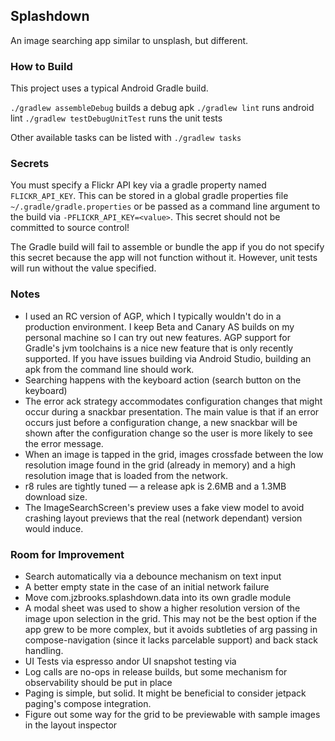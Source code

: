 ## Splashdown

An image searching app similar to unsplash, but different.

### How to Build

This project uses a typical Android Gradle build.

`./gradlew assembleDebug` builds a debug apk
`./gradlew lint` runs android lint
`./gradlew testDebugUnitTest` runs the unit tests

Other available tasks can be listed with `./gradlew tasks`

### Secrets

You must specify a Flickr API key via a gradle property named `FLICKR_API_KEY`. This can be stored in
a global gradle properties file `~/.gradle/gradle.properties` or be passed as a command line argument
to the build via `-PFLICKR_API_KEY=<value>`. This secret should not be committed to source control!

The Gradle build will fail to assemble or bundle the app if you do not specify this secret because
the app will not function without it. However, unit tests will run without the value specified.

### Notes

- I used an RC version of AGP, which I typically wouldn't do in a production environment.
  I keep Beta and Canary AS builds on my personal machine so I can try out new features. AGP
  support for Gradle's jvm toolchains is a nice new feature that is only recently supported.
  If you have issues building via Android Studio, building an apk from the command line should work.
- Searching happens with the keyboard action (search button on the keyboard)
- The error ack strategy accommodates configuration changes that might occur during a snackbar presentation.
  The main value is that if an error occurs just before a configuration change, a new snackbar will be
  shown after the configuration change so the user is more likely to see the error message.
- When an image is tapped in the grid, images crossfade between the low resolution image found
  in the grid (already in memory) and a high resolution image that is loaded from the network.
- r8 rules are tightly tuned — a release apk is 2.6MB and a 1.3MB download size.
- The ImageSearchScreen's preview uses a fake view model to avoid crashing layout previews that
  the real (network dependant) version would induce.

### Room for Improvement

- Search automatically via a debounce mechanism on text input
- A better empty state in the case of an initial network failure
- Move com.jzbrooks.splashdown.data into its own gradle module
- A modal sheet was used to show a higher resolution version of the image upon selection in the grid.
  This may not be the best option if the app grew to be more complex, but it avoids subtleties of arg
  passing in compose-navigation (since it lacks parcelable support) and back stack handling.
- UI Tests via espresso andor UI snapshot testing via
- Log calls are no-ops in release builds, but some mechanism for observability should be put in place
- Paging is simple, but solid. It might be beneficial to consider jetpack paging's compose integration.
- Figure out some way for the grid to be previewable with sample images in the layout inspector
